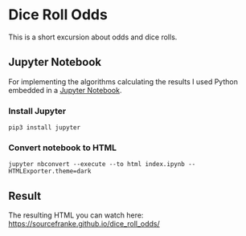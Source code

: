 # Dice Roll Odds
This is a short excursion about odds and dice rolls.

## Jupyter Notebook
For implementing the algorithms calculating the results I used Python embedded in a [Jupyter Notebook](https://jupyter.org/).

### Install Jupyter
```
pip3 install jupyter
```

### Convert notebook to HTML
```
jupyter nbconvert --execute --to html index.ipynb --HTMLExporter.theme=dark
```

## Result
The resulting HTML you can watch here: https://sourcefranke.github.io/dice_roll_odds/

